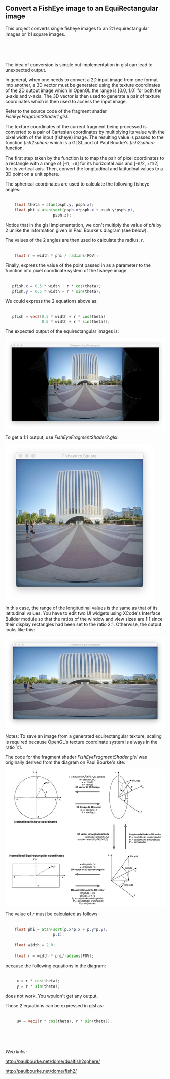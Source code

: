 ## Convert a FishEye image to an EquiRectangular image


This project converts single fisheye images to an 2:1 equirectangular images or 1:1 square images.

<br />
<br />
<br />


The idea of conversion is simple but implementation in glsl can lead to unexpected output.

In general, when one needs to convert a 2D input image from one format into another, a 3D vector must be generated using the texture coordinates of the 2D output image which in OpenGL the range is [0.0, 1.0] for both the u-axis and v-axis. The 3D vector is then used to generate a pair of texture coordinates which is then used to access the input image.


Refer to the source code of the fragment shader *FishEyeFragmentShader1.glsl*.

The texture coordinates of the current fragment being processed is converted to a pair of Cartesian coordinates by multiplying its value with the pixel width of the input (fisheye) image. The resulting value is passed to the function *fish2sphere*  which is a GLSL port of Paul Bourke's *fish2sphere* function.

The first step taken by the function is to map the pair of pixel coordinates to a rectangle with a range of [-π, +π] for its horizontal axis and  [-π/2, +π/2] for its vertical axis. Then, convert the longitudinal and latitudinal values to a 3D point on a unit sphere.

The spherical coordinates are used to calculate the following fisheye angles:

```glsl

    float theta = atan(psph.y, psph.x);
    float phi = atan(sqrt(psph.x*psph.x + psph.y*psph.y),
                     psph.z);

```


Notice that in the glsl implementation, we don't multiply the value of *phi* by 2 unlike the information given in Paul Bourke's diagram (see below).

The values of the 2 angles are then used to calculate the radius, *r*.

```glsl

    float r = width * phi / radians(FOV);

```


Finally, express the value of the point passed in as a parameter to the function into pixel coordinate system of the fisheye image.

 ```glsl

    pfish.x = 0.5 * width + r * cos(theta);
    pfish.y = 0.5 * width + r * sin(theta);

```

We could express the 2 equations above as:


 ```glsl
 
    pfish = vec2(0.5 * width + r * cos(theta)
                 0.5 * width + r * sin(theta));


```

The expected output of the equirectangular images is:

![](ExpectedOutput.png)


To get a 1:1 output, use *FishEyeFragmentShader2.glsl*. 

![](ExpectedOutput2.png)

In this case, the range of the longitudinal values is the same as that of its latitudinal values. You have to edit two UI widgets using XCode's Interface Builder module so that the ratios of the window and view sizes are 1:1 since their display rectangles had been set to the ratio 2:1. Otherwise, the output looks like this:


![](Output.png)


Notes: To save an image from a generated equirectangular texture, scaling is required because OpenGL's texture coordinate system is always in the ratio 1:1.


The code for the fragment shader *FishEyeFragmentShader.glsl* was originally derived from the diagram on Paul Bourke's site:

![](diagram_s.png)


The value of *r* must be calculated as follows:

```glsl

    float phi = atan(sqrt(p.x*p.x + p.y*p.y),
                     p.z);

    float width = 2.0;

    float r = width * phi/radians(FOV);


```


because the following equations in the diagram:


```glsl

     x = r * cos(theta);
     y = r * sin(theta);


```

does not work. You wouldn't get any output.

Those 2 equations can be expressed in glsl as:

```glsl

     uv = vec2(r * cos(theta), r * sin(theta));

```

<br />
<br />
<br />

*Web links:*

http://paulbourke.net/dome/dualfish2sphere/

http://paulbourke.net/dome/fish2/


 
